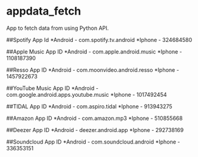 # appdata_fetch
App to fetch data from using Python API.

##Spotify App Id
*Android - com.spotify.tv.android 
*Iphone - 324684580

##Apple Music App ID
*Android - com.apple.android.music
*Iphone - 1108187390

##Resso App ID
*Android - com.moonvideo.android.resso
*Iphone - 1457922673

##YouTube Music App ID
*Android - com.google.android.apps.youtube.music
*Iphone - 1017492454

##TIDAL App ID
*Android - com.aspiro.tidal
*Iphone - 913943275

##Amazon App ID
*Android - com.amazon.mp3
*Iphone - 510855668

##Deezer App ID
*Android - deezer.android.app
*Iphone - 292738169

##Soundcloud App ID
*Android - com.soundcloud.android
*Iphone - 336353151
